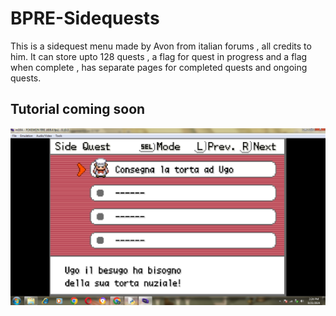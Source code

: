 # BPRE-Sidequests
This is a sidequest menu made by Avon from italian forums , all credits to him.
It can store upto 128 quests , a flag for quest in progress and a flag when complete , has separate pages for completed quests and ongoing quests.
## Tutorial coming soon
![](image.png)
